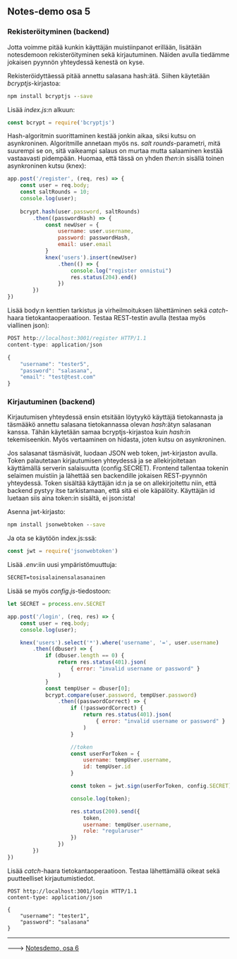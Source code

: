 ## Notes-demo osa 5

### Rekisteröityminen (backend)

Jotta voimme pitää kunkin käyttäjän muistiinpanot erillään, lisätään notesdemoon rekisteröityminen sekä kirjautuminen. Näiden avulla tiedämme jokaisen pyynnön yhteydessä kenestä on kyse.

Rekisteröidyttäessä pitää annettu salasana hash:ätä. Siihen käytetään *bcryptjs*-kirjastoa:

```cmd
npm install bcryptjs --save
```

Lisää *index.js*:n alkuun:

```js
const bcrypt = require('bcryptjs')
```

Hash-algoritmin suorittaminen kestää jonkin aikaa, siksi kutsu on asynkroninen. Algoritmille annetaan myös ns. *salt rounds*-parametri, mitä suurempi se on, sitä vaikeampi salaus on murtaa mutta salaaminen kestää vastaavasti pidempään. Huomaa, että tässä on yhden *then*:in sisällä toinen asynkroninen kutsu (knex):

```js
app.post('/register', (req, res) => {
    const user = req.body;
    const saltRounds = 10;
    console.log(user);
     
    bcrypt.hash(user.password, saltRounds)
        .then((passwordHash) => {
            const newUser = {
                username: user.username,
                password: passwordHash, 
                email: user.email
            }
            knex('users').insert(newUser)
                .then(() => {
                    console.log("register onnistui")
                    res.status(204).end()
                })
        })
})
```

Lisää body:n kenttien tarkistus ja virheilmoituksen lähettäminen sekä *catch*-haara tietokantaoperaatioon. Testaa REST-testin avulla (testaa myös viallinen json):

```js
POST http://localhost:3001/register HTTP/1.1
content-type: application/json

{
    "username": "tester5",
    "password": "salasana",
    "email": "test@test.com"
}
```

### Kirjautuminen (backend)

Kirjautumisen yhteydessä ensin etsitään löytyykö käyttäjä tietokannasta ja täsmääkö annettu salasana tietokannassa olevan *hash*:ätyn salasanan kanssa. Tähän käytetään samaa bcryptjs-kirjastoa kuin *hash*:in tekemiseenkin. Myös vertaaminen on hidasta, joten kutsu on asynkroninen.

Jos salasanat täsmäsivät, luodaan JSON web token, jwt-kirjaston avulla. Token palautetaan kirjautumisen yhteydessä ja se allekirjoitetaan käyttämällä serverin salaisuutta (config.SECRET). Frontend tallentaa tokenin selaimen muistiin ja lähettää sen backendille jokaisen REST-pyynnön yhteydessä. Token sisältää käyttäjän id:n ja se on allekirjoitettu niin, että backend pystyy itse tarkistamaan, että sitä ei ole käpälöity. Käyttäjän id luetaan siis aina token:in sisältä, ei json:ista!

Asenna jwt-kirjasto:

```cmd
npm install jsonwebtoken --save
```

Ja ota se käytöön index.js:ssä:

```js
const jwt = require('jsonwebtoken')
```

Lisää *.env*:iin uusi ympäristömuuttuja:

```cmd
SECRET=tosisalainensalasanainen
```

Lisää se myös *config.js*-tiedostoon:

```js
let SECRET = process.env.SECRET
```

```js
app.post('/login', (req, res) => {
    const user = req.body;
    console.log(user);

    knex('users').select('*').where('username', '=', user.username)
        .then((dbuser) => {
            if (dbuser.length == 0) {
                return res.status(401).json(
                    { error: "invalid username or password" }
                )
            }
            const tempUser = dbuser[0];
            bcrypt.compare(user.password, tempUser.password)
                .then((passwordCorrect) => {
                    if (!passwordCorrect) {
                        return res.status(401).json(
                            { error: "invalid username or password" }
                        )
                    } 

                    //token
                    const userForToken = {
                        username: tempUser.username,
                        id: tempUser.id
                    } 

                    const token = jwt.sign(userForToken, config.SECRET)

                    console.log(token);

                    res.status(200).send({
                        token,
                        username: tempUser.username,
                        role: "regularuser"
                    })
                })
        })
})
```

Lisää *catch*-haara tietokantaoperaatioon. Testaa lähettämällä oikeat sekä puutteelliset kirjautumistiedot.

```http
POST http://localhost:3001/login HTTP/1.1
content-type: application/json

{
    "username": "tester1",
    "password": "salasana"
}
```

---

---> [Notesdemo, osa 6](./notesdemo_osa6.html)
